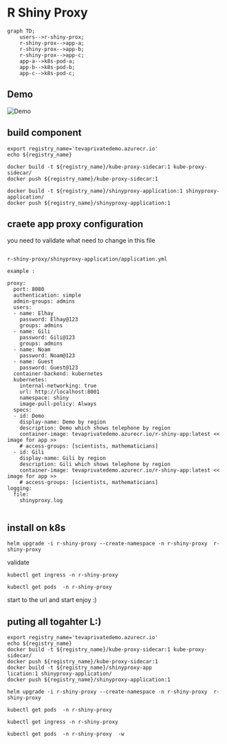 # R Shiny Proxy
<diagram>
    
    
```mermaid
graph TD;
    users-->r-shiny-prox;
    r-shiny-prox-->app-a;
    r-shiny-prox-->app-b;
    r-shiny-prox-->app-c;
    app-a-->k8s-pod-a;
    app-b-->k8s-pod-b;
    app-c-->k8s-pod-c;
```
</diagram>
    
## Demo 

![Demo](record/shinyproxy-demo.gif)




## build component


```
export registry_name='tevaprivatedemo.azurecr.io'
echo ${registry_name}
```

```
docker build -t ${registry_name}/kube-proxy-sidecar:1 kube-proxy-sidecar/
docker push ${registry_name}/kube-proxy-sidecar:1
```

```
docker build -t ${registry_name}/shinyproxy-application:1 shinyproxy-application/
docker push ${registry_name}/shinyproxy-application:1
```


## craete app proxy configuration 
you need to validate what need to change in this file 

```

r-shiny-proxy/shinyproxy-application/application.yml
```

```
example : 

proxy:
  port: 8080
  authentication: simple
  admin-groups: admins
  users:
  - name: Elhay
    password: Elhay@123
    groups: admins
  - name: Gili
    password: Gili@123
    groups: admins
  - name: Noam
    password: Noam@123
  - name: Guest
    password: Guest@123
  container-backend: kubernetes
  kubernetes:
    internal-networking: true
    url: http://localhost:8001
    namespace: shiny
    image-pull-policy: Always
  specs:
  - id: Demo
    display-name: Demo by region
    description: Demo which shows telephone by region
    container-image: tevaprivatedemo.azurecr.io/r-shiny-app:latest << image for app >>
    # access-groups: [scientists, mathematicians]
  - id: Gili
    display-name: Gili by region
    description: Gili which shows telephone by region
    container-image: tevaprivatedemo.azurecr.io/r-shiny-app:latest << image for app >>
    # access-groups: [scientists, mathematicians]
logging:
  file:
    shinyproxy.log


```


## install on k8s 

```
helm upgrade -i r-shiny-proxy --create-namespace -n r-shiny-proxy  r-shiny-proxy
```

validate 

```
kubectl get ingress -n r-shiny-proxy 
```

```
kubectl get pods  -n r-shiny-proxy 
```


start to the url and start enjoy :) 

## puting all togahter L:)

```
export registry_name='tevaprivatedemo.azurecr.io'
echo ${registry_name}
docker build -t ${registry_name}/kube-proxy-sidecar:1 kube-proxy-sidecar/
docker push ${registry_name}/kube-proxy-sidecar:1
docker build -t ${registry_name}/shinyproxy-app
lication:1 shinyproxy-application/
docker push ${registry_name}/shinyproxy-application:1

helm upgrade -i r-shiny-proxy --create-namespace -n r-shiny-proxy  r-shiny-proxy

kubectl get pods  -n r-shiny-proxy 

kubectl get ingress -n r-shiny-proxy 

kubectl get pods  -n r-shiny-proxy  -w 

```
